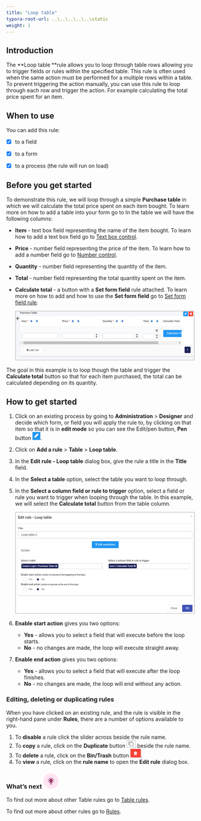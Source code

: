 ```yaml
---
title: "Loop table"
typora-root-url: ..\..\..\..\..\static
weight: 1
---
```


## Introduction

The **Loop table **rule allows you to loop through table rows allowing you to trigger fields or rules within the specified table. This rule is often used when the same action must be performed for a multiple rows within a table. To prevent triggering the action manually, you can use this rule to loop through each row and trigger the action. For example calculating the total price spent for an item.

## When to use 

You can add this rule:

- [x] to a field
- [x] to a form 
- [x] to a process (the rule will run on load)



## Before you get started

To demonstrate this rule, we will loop through a simple **Purchase table** in which we will calculate the total price spent on each item bought. To learn more on how to add a table into your form go to In the table we will have the following columns:

- **Item** - text box field representing the name of the item bought. To learn how to add a text box field go to [Text box control](/docs/platform/controls/input/textbox/).

- **Price** - number field representing the price of the item. To learn how to add a number field go to [Number control](/docs/platform/controls/input/number/).

- **Quantity** - number field representing the quantity of the item.

- **Total** - number field representing the total quantity spent on the item.

- **Calculate total** - a button with a **Set form field** rule attached. To learn more on how to add and how to use the **Set form field** go to [Set form field rule](/docs/platform/rules/data/set-form-field/).

  ![Edit rule - purchase table](/images/loop-table-purchase-table.jpg)

The goal in this example is to loop though the table and trigger the **Calculate total** button so that for each item purchased, the total can be calculated depending on its quantity.

## How to get started

1. Click on an existing process by going to **Administration** > **Designer** and decide which form, or field you will apply the rule to, by clicking on that item so that it is in **edit mode** so you can see the Edit/pen button, **Pen** button ![Pen button](/images/penicon.png).

2. Click on **Add a rule** > **Table** > **Loop table**.

3. In the **Edit rule - Loop table** dialog box, give the rule a title in the **Title** field.

4. In the **Select a table** option, select the table you want to loop through.

5. In the **Select a column field or rule to trigger** option, select a field or rule you want to trigger when looping through the table. In this example, we will select the **Calculate total** button from the table column.

   ![Edit rule - loop table](/images/loop-table-edit-rule.jpg)

6. **Enable start action** gives you two options:

   - **Yes** - allows you to select a field that will execute before the loop starts.
   - **No** - no changes are made, the loop will execute straight away.

7. **Enable end action** gives you two options: 

   - **Yes** - allows you to select a field that will execute after the loop finishes.
   - **No** - no changes are made, the loop will end without any action.

### Editing, deleting or duplicating rules

When you have clicked on an existing rule, and the rule is visible in the right-hand pane under **Rules**, there are a number of options available to you.

1. To **disable** a rule click the slider across beside the rule name.
2. To **copy** a rule, click on the **Duplicate** button ![Duplicate button](/images/duplicate-button.jpg) beside the rule name.
3. To **delete** a rule, click on the **Bin/Trash** button ![Bin/Trash button](/images/bin.png).
4. To **view** a rule, click on the **rule name** to open the **Edit rule** dialog box.

### What’s next ![Idea icon](/images/18.png)

To find out more about other Table rules go to [Table rules](/docs/platform/rules/tables/).

To find out more about other rules go to [Rules](/docs/platform/rules/).

